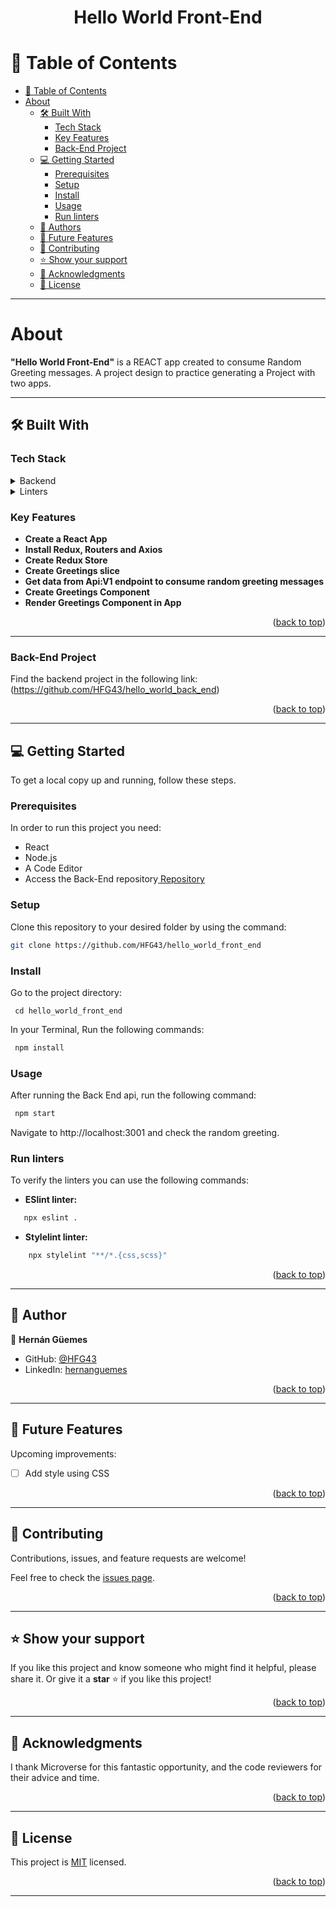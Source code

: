 <a name="readme-top"></a>

<div align="center">
  <h1><b>Hello World Front-End</b></h1>
</div>

# 📗 Table of Contents

- [📗 Table of Contents](#-table-of-contents)
- [About](#about-project)
  - [🛠 Built With](#-built-with)
    - [Tech Stack](#tech-stack)
    - [Key Features](#key-features)
    - [Back-End Project](#front-end)
  - [💻 Getting Started](#getting-started)
    - [Prerequisites](#prerequisites)
    - [Setup](#setup)
    - [Install](#install)
    - [Usage](#usage)
    - [Run linters](#run-linters)
  - [👥 Authors](#authors)
  - [🔭 Future Features](#future-features)
  - [🤝 Contributing](#contributing)
  - [⭐️ Show your support](#️show-your-support)
  - [🙏 Acknowledgments](#acknowledgments)
  - [📝 License](#license)

---

<!-- PROJECT DESCRIPTION -->

# About <a name="about-project"></a>

**"Hello World Front-End"** is a REACT app created to consume Random Greeting messages. A project design to practice generating a Project with two apps.

---

<!-- BUILT WITH -->

## 🛠 Built With <a name="built-with"></a>

### Tech Stack <a name="tech-stack"></a>

<details>
  <summary>Backend</summary>
  <ul>
    <li><a href="https://guides.rubyonrails.org/">Ruby on Rails (v7.0.8)</a></li>
    <li><a href="https://www.postgresql.org/docs/">PostgreSQL</a></li>
  </ul>
</details>

<details>
  <summary>Linters</summary>
  <ul>
    <li><a href="https://rubocop.org/">Rubocop</a></li>
  </ul>
</details>

<!-- Features -->

### Key Features <a name="key-features"></a>

- **Create a React App**
- **Install Redux, Routers and Axios**
- **Create Redux Store**
- **Create Greetings slice**
- **Get data from Api:V1 endpoint to consume random greeting messages**
- **Create Greetings Component**
- **Render Greetings Component in App**


<p align="right">(<a href="#readme-top">back to top</a>)</p>

---

<!-- Back-END -->

### Back-End Project  <a name="back-end"></a>

Find the backend project in the following link: (https://github.com/HFG43/hello_world_back_end)

<p align="right">(<a href="#readme-top">back to top</a>)</p>

---

<!-- GETTING STARTED -->

## 💻 Getting Started <a name="getting-started"></a>

To get a local copy up and running, follow these steps.

### Prerequisites

In order to run this project you need:

<ul>
    <li>React</li>
    <li>Node.js</li>
    <li>A Code Editor</li>
    <li>Access the Back-End repository<a href="https://github.com/HFG43/hello_world_back_end"> Repository</a></li>
</ul>

### Setup

Clone this repository to your desired folder by using the command:

```sh
git clone https://github.com/HFG43/hello_world_front_end
```

### Install

Go to the project directory:

```
 cd hello_world_front_end
```

In your Terminal, Run the following commands:

```sh
 npm install
```

### Usage

After running the Back End api, run the following command:

```sh
 npm start
```
Navigate to http://localhost:3001 and check the random greeting.

### Run linters

To verify the linters you can use the following commands:

- **ESlint linter:**

```sh
   npx eslint .
```

- **Stylelint linter:**

```sh
    npx stylelint "**/*.{css,scss}"
```

<p align="right">(<a href="#readme-top">back to top</a>)</p>

---

<!-- AUTHORS -->

## 👥 Author <a name="authors"></a>

👤 **Hernán Güemes**

- GitHub: [@HFG43](https://github.com/HFG43)
- LinkedIn: [hernanguemes](https://www.linkedin.com/in/hernanguemes)

<p align="right">(<a href="#readme-top">back to top</a>)</p>

---

<!-- FUTURE FEATURES -->

## 🔭 Future Features <a name="future-features"></a>

Upcoming improvements:

- [ ] Add style using CSS

<p align="right">(<a href="#readme-top">back to top</a>)</p>

---

<!-- CONTRIBUTING -->

## 🤝 Contributing <a name="contributing"></a>

Contributions, issues, and feature requests are welcome!

Feel free to check the [issues page](../../issues/).

<p align="right">(<a href="#readme-top">back to top</a>)</p>

---

<!-- SUPPORT -->

## ⭐️ Show your support <a name="support"></a>

If you like this project and know someone who might find it helpful, please share it.
Or give it a **star** ⭐️ if you like this project!

<p align="right">(<a href="#readme-top">back to top</a>)</p>

---

<!-- ACKNOWLEDGEMENTS -->

## 🙏 Acknowledgments <a name="acknowledgements"></a>

I thank Microverse for this fantastic opportunity, and the code reviewers for their advice and time.

<p align="right">(<a href="#readme-top">back to top</a>)</p>

---

<!-- LICENSE -->

## 📝 License <a name="license"></a>

This project is [MIT](./LICENSE) licensed.

<p align="right">(<a href="#readme-top">back to top</a>)</p>

---